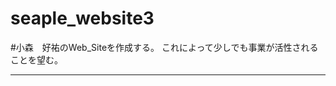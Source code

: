 # seaple_website3
#小森　好祐のWeb_Siteを作成する。
これによって少しでも事業が活性されることを望む。
************************************

